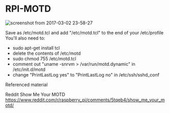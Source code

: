 # RPI-MOTD

![screenshot from 2017-03-02 23-58-27](https://cloud.githubusercontent.com/assets/25314348/23539987/2c3cb88e-ffa4-11e6-9460-e91e11baa704.png)

Save as /etc/motd.tcl and add "/etc/motd.tcl" to the end of your /etc/profile
You'll also need to:
  - sudo apt-get install tcl 
  - delete the contents of /etc/motd
  - sudo chmod 755 /etc/motd.tcl
  - comment out "uname -snrvm > /var/run/motd.dynamic" in /etc/init.d/motd 
  - change "PrintLastLog yes" to "PrintLastLog no" in /etc/ssh/sshd_conf


Referenced material

Reddit Show Me Your MOTD
https://www.reddit.com/r/raspberry_pi/comments/5tqeb4/show_me_your_motd/
